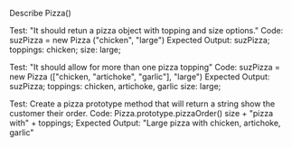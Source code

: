 Describe Pizza()

Test: "It should retun a pizza object with topping and size options."
Code: suzPizza = new Pizza ("chicken", "large")
Expected Output: suzPizza;
                toppings: chicken;
                size: large;

Test: "It should allow for more than one pizza topping"
Code: suzPizza = new Pizza (["chicken, "artichoke", "garlic"], "large")
Expected Output: suzPizza;
                toppings: chicken, artichoke, garlic
                size: large;

Test: Create a pizza prototype method that will return a string show the customer their order.
Code: Pizza.prototype.pizzaOrder() 
  size + "pizza with" + toppings;
Expected Output: "Large pizza with chicken, artichoke, garlic"

